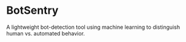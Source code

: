 # BotSentry
A lightweight bot-detection tool using machine learning to distinguish human vs. automated behavior.
